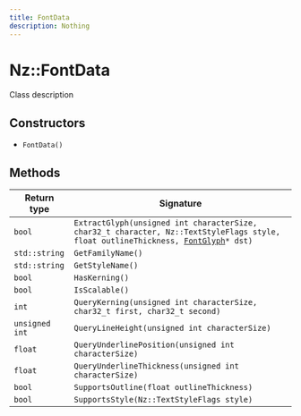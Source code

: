 ```yaml
---
title: FontData
description: Nothing
---
```


# Nz::FontData

Class description

## Constructors

- `FontData()`

## Methods

| Return type | Signature |
| ----------- | --------- |
| `bool` | `ExtractGlyph(unsigned int characterSize, char32_t character, Nz::TextStyleFlags style, float outlineThickness, `[`FontGlyph`](documentation/generated/Utility/FontGlyph.md)`* dst)` |
| `std::string` | `GetFamilyName()` |
| `std::string` | `GetStyleName()` |
| `bool` | `HasKerning()` |
| `bool` | `IsScalable()` |
| `int` | `QueryKerning(unsigned int characterSize, char32_t first, char32_t second)` |
| `unsigned int` | `QueryLineHeight(unsigned int characterSize)` |
| `float` | `QueryUnderlinePosition(unsigned int characterSize)` |
| `float` | `QueryUnderlineThickness(unsigned int characterSize)` |
| `bool` | `SupportsOutline(float outlineThickness)` |
| `bool` | `SupportsStyle(Nz::TextStyleFlags style)` |
